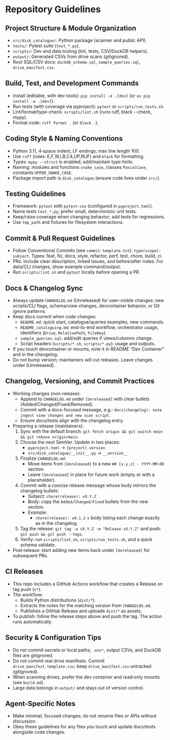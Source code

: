 # Repository Guidelines

## Project Structure & Module Organization
- `src/disk_catalogue/`: Python package (scanner and public API).
- `tests/`: Pytest suite (`test_*.py`).
- `scripts/`: Dev and data tooling (lint, tests, CSV/DuckDB helpers).
- `output/`: Generated CSVs from drive scans (gitignored).
- Root SQL/CSV docs: `duckdb_schema.sql`, `sample_queries.sql`, `drive_manifest.csv`.

## Build, Test, and Development Commands
- Install (editable, with dev tools): `pip install -e .[dev]` (or `uv pip install -e .[dev]`).
- Run tests (with coverage via pyproject): `pytest` or `scripts/run_tests.sh`.
- Lint/format/type-check: `scripts/lint.sh` (runs ruff, black --check, mypy).
- Format code: `ruff format .` (or `black .`).

## Coding Style & Naming Conventions
- Python 3.11, 4‑space indent, LF endings; max line length 100.
- Use `ruff` (rules: E,F,W,I,B,C4,UP,RUF) and `black` for formatting.
- Types: `mypy --strict` is enabled; add/maintain type hints.
- Naming: modules and functions `snake_case`, classes `PascalCase`, constants `UPPER_SNAKE_CASE`.
- Package import path is `disk_catalogue` (ensure code lives under `src/`).

## Testing Guidelines
- Framework: `pytest` with `pytest-cov` (configured in `pyproject.toml`).
- Name tests `test_*.py`; prefer small, deterministic unit tests.
- Keep/raise coverage when changing behavior; add tests for regressions.
- Use `tmp_path` and fixtures for filesystem interactions.

## Commit & Pull Request Guidelines
- Follow Conventional Commits (see `commit-template.txt`): `type(scope): subject`.
  Types: feat, fix, docs, style, refactor, perf, test, chore, build, ci.
- PRs: include clear description, linked issues, and before/after notes. For data/CLI changes, show example command/output.
- Run `scripts/lint.sh` and `pytest` locally before opening a PR.

## Docs & Changelog Sync
- Always update `CHANGELOG.md` (Unreleased) for user-visible changes: new scripts/CLI flags, schema/view changes, devcontainer behavior, or Git ignore patterns.
- Keep docs current when code changes:
  - `README.md`: quick start, catalogue/queries examples, new commands.
  - `README_cataloguing.md`: end-to-end workflow, orchestrator usage, identifiers (`Drive`, `RelativePath`, `FileKey`).
  - `sample_queries.sql`: add/edit queries if views/columns change.
  - Script headers (`scripts/*.sh`, `scripts/*.py`): usage and outputs.
- If you touch devcontainer or mounts, note it in README “Dev Container” and in the changelog.
- Do not bump version; maintainers will cut releases. Leave changes under [Unreleased].

## Changelog, Versioning, and Commit Practices
- Working changes (non-release):
  - Append to `CHANGELOG.md` under `[Unreleased]` with clear bullets (Added/Changed/Fixed/Removed).
  - Commit with a docs-focused message, e.g.: `docs(changelog): note ingest view changes and new scan script`.
  - Ensure docs/tests align with the changelog entry.
- Preparing a release (maintainers):
  1) Sync with the default branch: `git fetch origin && git switch main && git rebase origin/main`.
  2) Choose the next SemVer. Update in two places:
     - `pyproject.toml` → `[project].version`
     - `src/disk_catalogue/__init__.py` → `__version__`
  3) Finalize `CHANGELOG.md`:
     - Move items from `[Unreleased]` to a new `## [x.y.z] - YYYY-MM-DD` section.
     - Leave `[Unreleased]` in place for future work (empty or with a placeholder).
  4) Commit with a concise release message whose body mirrors the changelog bullets:
     - Subject: `chore(release): vX.Y.Z`
     - Body: copy the `Added/Changed/Fixed` bullets from the new section.
     - Example:
       - `chore(release): v0.1.2` + body listing each change exactly as in the changelog.
  5) Tag the release: `git tag -a vX.Y.Z -m "Release vX.Y.Z"` and push: `git push && git push --tags`.
  6) Verify: run `scripts/lint.sh`, `scripts/run_tests.sh`, and a quick schema validate.
- Post‑release: start adding new items back under `[Unreleased]` for subsequent PRs.

## CI Releases
- This repo includes a GitHub Actions workflow that creates a Release on tag push (`v*`).
- The workflow:
  - Builds Python distributions (`dist/*`).
  - Extracts the notes for the matching version from `CHANGELOG.md`.
  - Publishes a GitHub Release and uploads `dist/*` as assets.
- To publish: follow the release steps above and push the tag. The action runs automatically.

## Security & Configuration Tips
- Do not commit secrets or local paths; `.env*`, output CSVs, and DuckDB files are gitignored.
- Do not commit real drive manifests. Commit `drive_manifest.template.csv`; keep `drive_manifest.csv` untracked (gitignored).
- When scanning drives, prefer the dev container and read‑only mounts (see `build.md`).
- Large data belongs in `output/` and stays out of version control.

## Agent-Specific Notes
- Make minimal, focused changes; do not rename files or APIs without discussion.
- Obey these guidelines for any files you touch and update docs/tests alongside code changes.
